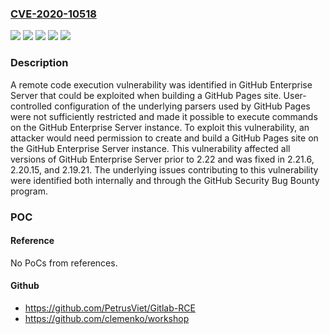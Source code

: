 ### [CVE-2020-10518](https://cve.mitre.org/cgi-bin/cvename.cgi?name=CVE-2020-10518)
![](https://img.shields.io/static/v1?label=Product&message=GitHub%20Enterprise%20Server&color=blue)
![](https://img.shields.io/static/v1?label=Version&message=2.19%20&color=brightgreen)
![](https://img.shields.io/static/v1?label=Version&message=2.20%20&color=brightgreen)
![](https://img.shields.io/static/v1?label=Version&message=2.21%20&color=brightgreen)
![](https://img.shields.io/static/v1?label=Vulnerability&message=CWE-77%3A%20Command%20Injection%20-%20Generic&color=brightgreen)

### Description

A remote code execution vulnerability was identified in GitHub Enterprise Server that could be exploited when building a GitHub Pages site. User-controlled configuration of the underlying parsers used by GitHub Pages were not sufficiently restricted and made it possible to execute commands on the GitHub Enterprise Server instance. To exploit this vulnerability, an attacker would need permission to create and build a GitHub Pages site on the GitHub Enterprise Server instance. This vulnerability affected all versions of GitHub Enterprise Server prior to 2.22 and was fixed in 2.21.6, 2.20.15, and 2.19.21. The underlying issues contributing to this vulnerability were identified both internally and through the GitHub Security Bug Bounty program.

### POC

#### Reference
No PoCs from references.

#### Github
- https://github.com/PetrusViet/Gitlab-RCE
- https://github.com/clemenko/workshop

